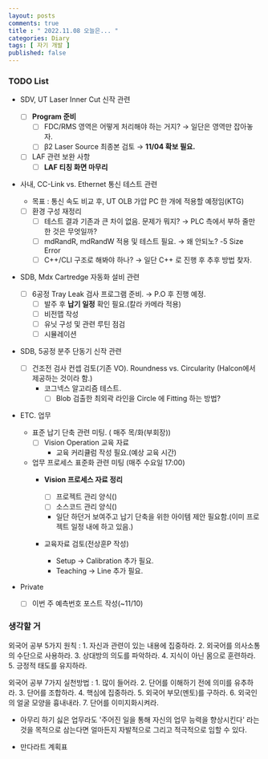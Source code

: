 ```yaml
---
layout: posts
comments: true
title : " 2022.11.08 오늘은... "
categories: Diary
tags: [ 자기 개발 ]
published: false
---
```


### TODO List
- SDV, UT Laser Inner Cut 신작 관련
   - [ ] **Program 준비**
      - [ ] FDC/RMS 영역은 어떻게 처리해야 하는 거지? → 일단은 영역만 잡아놓자.
      - [ ] β2 Laser Source 최종본 검토 → **11/04 확보 필요.**
   - [ ] LAF 관련 보완 사항
      - [ ] **LAF 티칭 화면 마무리**

- 사내, CC-Link vs. Ethernet 통신 테스트 관련
   - 목표 : 통신 속도 비교 후, UT OLB 가압 PC 한 개에 적용할 예정임(KTG)
   - [ ] 환경 구성 재정리
      - [ ] 테스트 결과 기존과 큰 차이 없음. 문제가 뭐지? → PLC 측에서 부하 줄만한 것은 무엇일까?
      - [ ] mdRandR, mdRandW 적용 및 테스트 필요. → 왜 안되노? -5 Size Error
      - [ ] C++/CLI 구조로 해봐야 하나? → 일단 C++ 로 진행 후 추후 방법 찾자.

- SDB, Mdx Cartredge 자동화 설비 관련
   - [ ] 6공정 Tray Leak 검사 프로그램 준비. → P.O 후 진행 예정.
      - [ ] 발주 후 **납기 일정** 확인 필요.(칼라 카메라 적용)
      - [ ] 비전맵 작성
      - [ ] 유닛 구성 및 관련 루틴 점검
      - [ ] 시뮬레이션

- SDB, 5공정 분주 단동기 신작 관련
   - [ ] 건조전 검사 컨셉 검토(기존 VO). Roundness vs. Circularity (Halcon에서 제공하는 것이라 함.)
      - 코그넥스 알고리즘 테스트. 
         - [ ] Blob 검출한 최외곽 라인을 Circle 에 Fitting 하는 방법?

- ETC. 업무
   - 표준 납기 단축 관련 미팅. ( 매주 목/화(부회장))
      - [ ] Vision Operation 교육 자료
         - 교육 커리큘럼 작성 필요.(예상 교육 시간)
   
   - 업무 프로세스 표준화 관련 미팅 (매주 수요일 17:00)
      - **Vision 프로세스 자료 정리**
         - [ ] 프로젝트 관리 양식()
         - [ ] 소스코드 관리 양식()
         - 일단 하던거 보여주고 납기 단축을 위한 아이템 제안 필요함.(이미 프로젝트 일정 내에 하고 있음.)

      - 교육자료 검토(전상훈P 작성)
         - Setup -> Calibration 추가 필요.
         - Teaching -> Line 추가 필요.

- Private
   - [ ] 이번 주 예측번호 포스트 작성(~11/10)

### 생각할 거

외국어 공부 5가지 원칙
 : 1. 자신과 관련이 있는 내용에 집중하라.
   2. 외국어를 의사소통의 수단으로 사용하라.
   3. 상대방의 의도를 파악하라.
   4. 지식이 아닌 몸으로 훈련하라.
   5. 긍정적 태도를 유지하라.

외국어 공부 7가지 실천방법
 : 1. 많이 들어라.
   2. 단어를 이해하기 전에 의미를 유추하라.
   3. 단어를 조합하라.
   4. 핵심에 집중하라.
   5. 외국어 부모(멘토)를 구하라.
   6. 외국인의 얼굴 모양을 흉내내라.
   7. 단어를 이미지화시켜라.

- 아무리 하기 싫은 업무라도 '주어진 일을 통해 자신의 업무 능력을 향상시킨다' 라는 것을 목적으로 삼는다면 얼마든지 자발적으로 그리고 적극적으로 임할 수 있다.

- 만다라트 계획표
